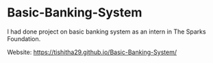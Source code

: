 # Basic-Banking-System

I had done project on basic banking system as an intern in The Sparks Foundation.

Website: https://tishitha29.github.io/Basic-Banking-System/
 

